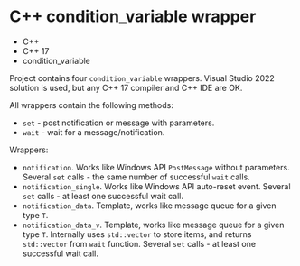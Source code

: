 # C++ condition_variable wrapper

- C++
- C++ 17
- condition_variable

Project contains four `condition_variable` wrappers. Visual Studio 2022 solution is used, but any C++ 17 compiler and C++ IDE are OK.

All wrappers contain the following methods:
- `set` - post notification or message with parameters.
- `wait` - wait for a message/notification.

Wrappers:

- `notification`. Works like Windows API `PostMessage` without parameters. Several `set` calls - the same number of successful `wait` calls.
- `notification_single`. Works like Windows API auto-reset event. Several `set` calls - at least one successful wait call.
- `notification_data`. Template, works like message queue for a given type `T`.
- `notification_data_v`. Template, works like message queue for a given type `T`. Internally uses `std::vector` to store items, and returns `std::vector` from `wait` function. Several `set` calls - at least one successful wait call.
